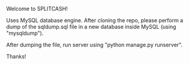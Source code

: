 Welcome to SPLITCASH!

Uses MySQL database engine. After cloning the repo, please perform a dump of the sqldump.sql file in a new database inside MySQL (using "mysqldump").

After dumping the file, run server using "python manage.py runserver".

Thanks!
